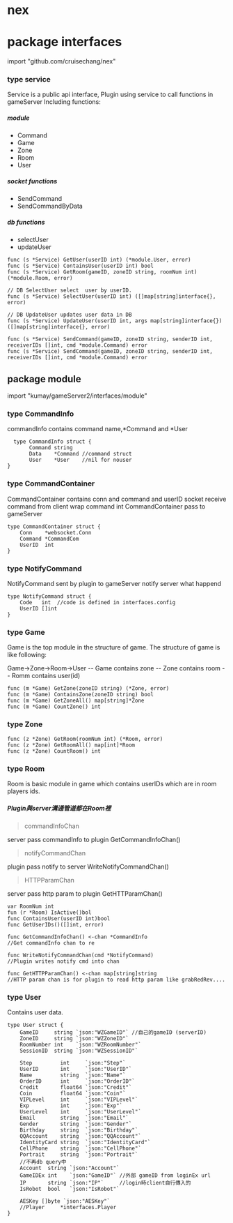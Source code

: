 # nex

# package interfaces
import "github.com/cruisechang/nex"

### type service

Service is a public api interface,
Plugin using service to call functions in gameServer
Including functions:

##### module

* Command
* Game
* Zone
* Room
* User

##### socket functions 

- SendCommand
- SendCommandByData

##### db functions 

* selectUser
* updateUser

```
func (s *Service) GetUser(userID int) (*module.User, error) 
func (s *Service) ContainsUser(userID int) bool 
func (s *Service) GetRoom(gameID, zoneID string, roomNum int) (*module.Room, error)

// DB SelectUser select  user by userID.
func (s *Service) SelectUser(userID int) ([]map[string]interface{}, error) 

// DB UpdateUser updates user data in DB
func (s *Service) UpdateUser(userID int, args map[string]interface{}) ([]map[string]interface{}, error) 

func (s *Service) SendCommand(gameID, zoneID string, senderID int, receiverIDs []int, cmd *module.Command) error
func (s *Service) SendCommand(gameID, zoneID string, senderID int, receiverIDs []int, cmd *module.Command) error
```

## package module
import "kumay/gameServer2/interfaces/module"

### type CommandInfo
commandInfo contains command name,*Command and *User

```
  type CommandInfo struct {
	   Command string
	   Data    *Command //command struct
	   User    *User    //nil for nouser
}
```

### type CommandContainer

CommandContainer contains conn and command and userID
socket receive command from client
wrap command int CommandContainer pass to gameServer


```
type CommandContainer struct {
	Conn    *websocket.Conn
	Command *CommandCom
	UserID  int
}

```

### type NotifyCommand 

NotifyCommand sent by plugin to gameServer
notify server what happend

```
type NotifyCommand struct {
	Code   int  //code is defined in interfaces.config
	UserID []int
}
```

### type Game

Game is the top module in the structure of game.
The structure of game is like following:

Game->Zone->Room->User
-- Game contains zone
-- Zone contains room
-- Romm contains user(id)

```
func (m *Game) GetZone(zoneID string) (*Zone, error)
func (m *Game) ContainsZone(zoneID string) bool
func (m *Game) GetZoneAll() map[string]*Zone
func (m *Game) CountZone() int

```

### type Zone

```
func (z *Zone) GetRoom(roomNum int) (*Room, error)
func (z *Zone) GetRoomAll() map[int]*Room
func (z *Zone) CountRoom() int
```

### type Room

Room is basic module in game which contains userIDs which are in room players ids.

##### Plugin與server溝通管道都在Room裡

> commandInfoChan

server pass commandInfo to plugin
GetCommandInfoChan()

>notifyCommandChan 

plugin pass notify to server
WriteNotifyCommandChan()

>HTTPParamChan 

server pass http param to plugin 
GetHTTParamChan()

```
var RoomNum int                  
fun (r *Room) IsActive()bol                
func ContainsUser(userID int)bool  
func GetUserIDs()([]int, error)

func GetCommandInfoChan() <-chan *CommandInfo  
//Get commandInfo chan to re

func WriteNotifyCommandChan(cmd *NotifyCommand)
//Plugin writes notify cmd into chan

func GetHTTPParamChan() <-chan map[string]string
//HTTP param chan is for plugin to read http param like grabRedRev....
```

### type User
Contains user data.

```
type User struct {
	GameID     string `json:"WZGameID"` //自己的gameID (serverID)
	ZoneID     string `json:"WZZoneID"`
	RoomNumber int    `json:"WZRoomNumber"`
	SessionID  string `json:"WZSessionID"`

	Step         int     `json:"Step"`
	UserID       int     `json:"UserID"`
	Name         string  `json:"Name"`
	OrderID      int     `json:"OrderID"`
	Credit       float64 `json:"Credit"`
	Coin         float64 `json:"Coin"`
	VIPLevel     int     `json:"VIPLevel"`
	Exp          int     `json:"Exp"`
	UserLevel    int     `json:"UserLevel"`
	Email        string  `json:"Email"`
	Gender       string  `json:"Gender"`
	Birthday     string  `json:"Birthday"`
	QQAccount    string  `json:"QQAccount"`
	IdentityCard string  `json:"IdentityCard"`
	CellPhone    string  `json:"CellPhone"`
	Portrait     string  `json:"Portrait"`
	//不再db query中
	Account  string `json:"Account"`
	GameIDEx int    `json:"GameID"` //外部 gameID from loginEx url
	IP       string `json:"IP"`     //login時client自行傳入的
	IsRobot  bool   `json:"IsRobot"`

	AESKey []byte `json:"AESKey"`
	//Player     *interfaces.Player
}
```